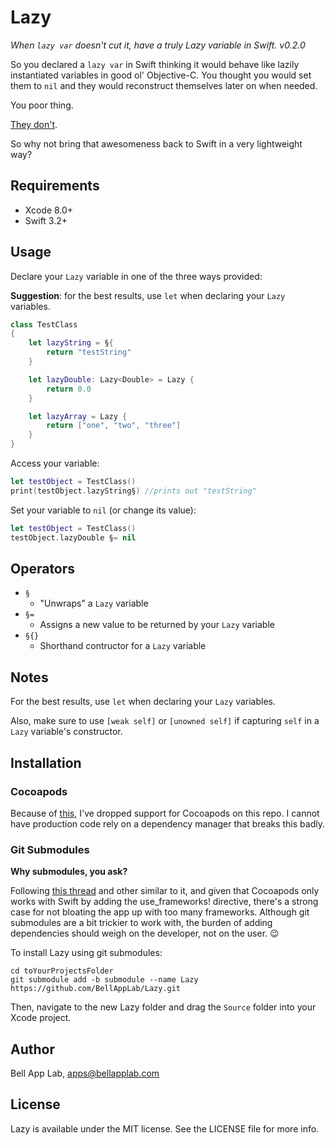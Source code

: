 # Lazy
_When `lazy var` doesn't cut it, have a truly Lazy variable in Swift._
_v0.2.0_

So you declared a `lazy var` in Swift thinking it would behave like lazily instantiated variables in good ol' Objective-C. You thought you would set them to `nil` and they would reconstruct themselves later on when needed.

You poor thing.

[They don't](https://stackoverflow.com/a/40847994).

So why not bring that awesomeness back to Swift in a very lightweight way?

## Requirements

* Xcode 8.0+
* Swift 3.2+

## Usage

Declare your `Lazy` variable in one of the three ways provided:

**Suggestion**: for the best results, use `let` when declaring your `Lazy` variables.

```swift
class TestClass
{
    let lazyString = §{
        return "testString"
    }

    let lazyDouble: Lazy<Double> = Lazy {
        return 0.0
    }

    let lazyArray = Lazy {
        return ["one", "two", "three"]
    }
}
```

Access your variable:

```swift
let testObject = TestClass()
print(testObject.lazyString§) //prints out "testString"
```

Set your variable to `nil` (or change its value):

```swift
let testObject = TestClass()
testObject.lazyDouble §= nil
```

## Operators

* `§`
    * "Unwraps" a `Lazy` variable
* `§=`
    * Assigns a new value to be returned by your `Lazy` variable
* `§{}`
    * Shorthand contructor for a `Lazy` variable
    
## Notes

For the best results, use `let` when declaring your `Lazy` variables.

Also, make sure to use `[weak self]` or `[unowned self]` if capturing `self` in a `Lazy` variable's constructor.

## Installation

### Cocoapods

Because of [this](http://stackoverflow.com/questions/39637123/cocoapods-app-xcworkspace-does-not-exists), I've dropped support for Cocoapods on this repo. I cannot have production code rely on a dependency manager that breaks this badly.

### Git Submodules

**Why submodules, you ask?**

Following [this thread](http://stackoverflow.com/questions/31080284/adding-several-pods-increases-ios-app-launch-time-by-10-seconds#31573908) and other similar to it, and given that Cocoapods only works with Swift by adding the use_frameworks! directive, there's a strong case for not bloating the app up with too many frameworks. Although git submodules are a bit trickier to work with, the burden of adding dependencies should weigh on the developer, not on the user. :wink:

To install Lazy using git submodules:

```
cd toYourProjectsFolder
git submodule add -b submodule --name Lazy https://github.com/BellAppLab/Lazy.git
```

Then, navigate to the new Lazy folder and drag the `Source` folder into your Xcode project.

## Author

Bell App Lab, apps@bellapplab.com

## License

Lazy is available under the MIT license. See the LICENSE file for more info.
